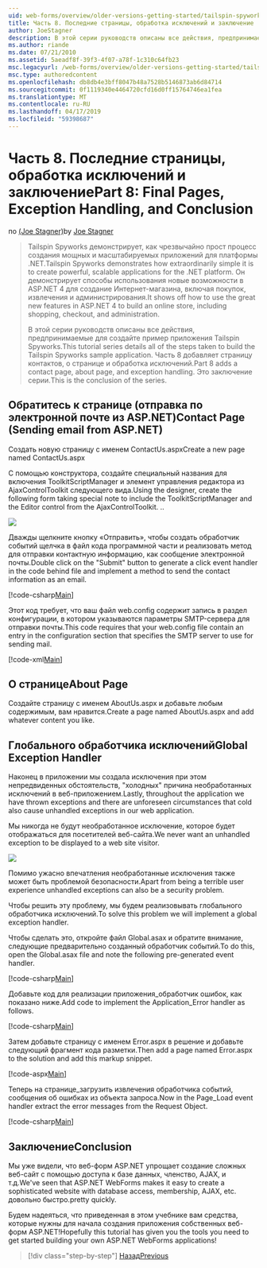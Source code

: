 ```yaml
---
uid: web-forms/overview/older-versions-getting-started/tailspin-spyworks/tailspin-spyworks-part-8
title: Часть 8. Последние страницы, обработка исключений и заключение | Документация Майкрософт
author: JoeStagner
description: В этой серии руководств описаны все действия, предпринимаемые для создайте пример приложения Tailspin Spyworks. Часть 8 добавляет страницу контактов, о странице и исключение...
ms.author: riande
ms.date: 07/21/2010
ms.assetid: 5aeadf8f-39f3-4f07-a78f-1c310c64fb23
msc.legacyurl: /web-forms/overview/older-versions-getting-started/tailspin-spyworks/tailspin-spyworks-part-8
msc.type: authoredcontent
ms.openlocfilehash: db8db4e3bff8047b48a7528b5146873ab6d84714
ms.sourcegitcommit: 0f1119340e4464720cfd16d0ff15764746ea1fea
ms.translationtype: MT
ms.contentlocale: ru-RU
ms.lasthandoff: 04/17/2019
ms.locfileid: "59398687"
---
```

# <a name="part-8-final-pages-exception-handling-and-conclusion"></a><span data-ttu-id="01e8f-104">Часть 8. Последние страницы, обработка исключений и заключение</span><span class="sxs-lookup"><span data-stu-id="01e8f-104">Part 8: Final Pages, Exception Handling, and Conclusion</span></span>

<span data-ttu-id="01e8f-105">по [(Joe Stagner)](https://github.com/JoeStagner)</span><span class="sxs-lookup"><span data-stu-id="01e8f-105">by [Joe Stagner](https://github.com/JoeStagner)</span></span>

> <span data-ttu-id="01e8f-106">Tailspin Spyworks демонстрирует, как чрезвычайно прост процесс создания мощных и масштабируемых приложений для платформы .NET.</span><span class="sxs-lookup"><span data-stu-id="01e8f-106">Tailspin Spyworks demonstrates how extraordinarily simple it is to create powerful, scalable applications for the .NET platform.</span></span> <span data-ttu-id="01e8f-107">Он демонстрирует способы использования новые возможности в ASP.NET 4 для создание Интернет-магазина, включая покупок, извлечения и администрирования.</span><span class="sxs-lookup"><span data-stu-id="01e8f-107">It shows off how to use the great new features in ASP.NET 4 to build an online store, including shopping, checkout, and administration.</span></span>
> 
> <span data-ttu-id="01e8f-108">В этой серии руководств описаны все действия, предпринимаемые для создайте пример приложения Tailspin Spyworks.</span><span class="sxs-lookup"><span data-stu-id="01e8f-108">This tutorial series details all of the steps taken to build the Tailspin Spyworks sample application.</span></span> <span data-ttu-id="01e8f-109">Часть 8 добавляет страницу контактов, о странице и обработка исключений.</span><span class="sxs-lookup"><span data-stu-id="01e8f-109">Part 8 adds a contact page, about page, and exception handling.</span></span> <span data-ttu-id="01e8f-110">Это заключение серии.</span><span class="sxs-lookup"><span data-stu-id="01e8f-110">This is the conclusion of the series.</span></span>


## <a id="_Toc260221680"></a>  <span data-ttu-id="01e8f-111">Обратитесь к странице (отправка по электронной почте из ASP.NET)</span><span class="sxs-lookup"><span data-stu-id="01e8f-111">Contact Page (Sending email from ASP.NET)</span></span>

<span data-ttu-id="01e8f-112">Создать новую страницу с именем ContactUs.aspx</span><span class="sxs-lookup"><span data-stu-id="01e8f-112">Create a new page named ContactUs.aspx</span></span>

<span data-ttu-id="01e8f-113">С помощью конструктора, создайте специальный названия для включения ToolkitScriptManager и элемент управления редактора из AjaxControlToolkit следующего вида.</span><span class="sxs-lookup"><span data-stu-id="01e8f-113">Using the designer, create the following form taking special note to include the ToolkitScriptManager and the Editor control from the AjaxControlToolkit.</span></span> <span data-ttu-id="01e8f-114">.</span><span class="sxs-lookup"><span data-stu-id="01e8f-114">.</span></span>

![](tailspin-spyworks-part-8/_static/image1.jpg)

<span data-ttu-id="01e8f-115">Дважды щелкните кнопку «Отправить», чтобы создать обработчик событий щелчка в файл кода программной части и реализовать метод для отправки контактную информацию, как сообщение электронной почты.</span><span class="sxs-lookup"><span data-stu-id="01e8f-115">Double click on the "Submit" button to generate a click event handler in the code behind file and implement a method to send the contact information as an email.</span></span>

[!code-csharp[Main](tailspin-spyworks-part-8/samples/sample1.cs)]

<span data-ttu-id="01e8f-116">Этот код требует, что ваш файл web.config содержит запись в раздел конфигурации, в котором указываются параметры SMTP-сервера для отправки почты.</span><span class="sxs-lookup"><span data-stu-id="01e8f-116">This code requires that your web.config file contain an entry in the configuration section that specifies the SMTP server to use for sending mail.</span></span>

[!code-xml[Main](tailspin-spyworks-part-8/samples/sample2.xml)]

## <a id="_Toc260221681"></a>  <span data-ttu-id="01e8f-117">О странице</span><span class="sxs-lookup"><span data-stu-id="01e8f-117">About Page</span></span>

<span data-ttu-id="01e8f-118">Создайте страницу с именем AboutUs.aspx и добавьте любым содержимым, вам нравится.</span><span class="sxs-lookup"><span data-stu-id="01e8f-118">Create a page named AboutUs.aspx and add whatever content you like.</span></span>

## <a id="_Toc260221682"></a>  <span data-ttu-id="01e8f-119">Глобального обработчика исключений</span><span class="sxs-lookup"><span data-stu-id="01e8f-119">Global Exception Handler</span></span>

<span data-ttu-id="01e8f-120">Наконец в приложении мы создала исключения при этом непредвиденных обстоятельств, "холодных" причина необработанных исключений в веб-приложением.</span><span class="sxs-lookup"><span data-stu-id="01e8f-120">Lastly, throughout the application we have thrown exceptions and there are unforeseen circumstances that cold also cause unhandled exceptions in our web application.</span></span>

<span data-ttu-id="01e8f-121">Мы никогда не будут необработанное исключение, которое будет отображаться для посетителей веб-сайта.</span><span class="sxs-lookup"><span data-stu-id="01e8f-121">We never want an unhandled exception to be displayed to a web site visitor.</span></span>

![](tailspin-spyworks-part-8/_static/image2.jpg)

<span data-ttu-id="01e8f-122">Помимо ужасно впечатления необработанные исключения также может быть проблемой безопасности.</span><span class="sxs-lookup"><span data-stu-id="01e8f-122">Apart from being a terrible user experience unhandled exceptions can also be a security problem.</span></span>

<span data-ttu-id="01e8f-123">Чтобы решить эту проблему, мы будем реализовывать глобального обработчика исключений.</span><span class="sxs-lookup"><span data-stu-id="01e8f-123">To solve this problem we will implement a global exception handler.</span></span>

<span data-ttu-id="01e8f-124">Чтобы сделать это, откройте файл Global.asax и обратите внимание, следующие предварительно созданный обработчик событий.</span><span class="sxs-lookup"><span data-stu-id="01e8f-124">To do this, open the Global.asax file and note the following pre-generated event handler.</span></span>

[!code-csharp[Main](tailspin-spyworks-part-8/samples/sample3.cs)]

<span data-ttu-id="01e8f-125">Добавьте код для реализации приложения\_обработчик ошибок, как показано ниже.</span><span class="sxs-lookup"><span data-stu-id="01e8f-125">Add code to implement the Application\_Error handler as follows.</span></span>

[!code-csharp[Main](tailspin-spyworks-part-8/samples/sample4.cs)]

<span data-ttu-id="01e8f-126">Затем добавьте страницу с именем Error.aspx в решение и добавьте следующий фрагмент кода разметки.</span><span class="sxs-lookup"><span data-stu-id="01e8f-126">Then add a page named Error.aspx to the solution and add this markup snippet.</span></span>

[!code-aspx[Main](tailspin-spyworks-part-8/samples/sample5.aspx)]

<span data-ttu-id="01e8f-127">Теперь на странице\_загрузить извлечения обработчика событий, сообщения об ошибках из объекта запроса.</span><span class="sxs-lookup"><span data-stu-id="01e8f-127">Now in the Page\_Load event handler extract the error messages from the Request Object.</span></span>

[!code-csharp[Main](tailspin-spyworks-part-8/samples/sample6.cs)]

## <a id="_Toc260221683"></a>  <span data-ttu-id="01e8f-128">Заключение</span><span class="sxs-lookup"><span data-stu-id="01e8f-128">Conclusion</span></span>

<span data-ttu-id="01e8f-129">Мы уже видели, что веб-форм ASP.NET упрощает создание сложных веб-сайт с помощью доступа к базе данных, членство, AJAX, и т.д.</span><span class="sxs-lookup"><span data-stu-id="01e8f-129">We've seen that ASP.NET WebForms makes it easy to create a sophisticated website with database access, membership, AJAX, etc.</span></span> <span data-ttu-id="01e8f-130">довольно быстро.</span><span class="sxs-lookup"><span data-stu-id="01e8f-130">pretty quickly.</span></span>

<span data-ttu-id="01e8f-131">Будем надеяться, что приведенная в этом учебнике вам средства, которые нужны для начала создания приложения собственных веб-форм ASP.NET!</span><span class="sxs-lookup"><span data-stu-id="01e8f-131">Hopefully this tutorial has given you the tools you need to get started building your own ASP.NET WebForms applications!</span></span>

> [!div class="step-by-step"]
> [<span data-ttu-id="01e8f-132">Назад</span><span class="sxs-lookup"><span data-stu-id="01e8f-132">Previous</span></span>](tailspin-spyworks-part-7.md)
